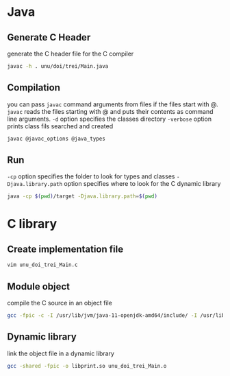 # Java

## Generate C Header

generate the C header file for the C compiler
```bash
javac -h . unu/doi/trei/Main.java
```

## Compilation 

you can pass `javac` command arguments from files if the files start with @. `javac` reads the files starting with @ and puts their contents as command line arguments.
`-d` option specifies the classes directory
`-verbose` option prints class fils searched and created

```bash
javac @javac_options @java_types
```

## Run

`-cp` option specifies the folder to look for types and classes
`-Djava.library.path` option specifies where to look for the C dynamic library

```bash
java -cp $(pwd)/target -Djava.library.path=$(pwd)
```

# C library

## Create implementation file

```bash
vim unu_doi_trei_Main.c
```

## Module object
compile the C source in an object file
```bash
gcc -fpic -c -I /usr/lib/jvm/java-11-openjdk-amd64/include/ -I /usr/lib/jvm/java-11-openjdk-amd64/include/linux unu_doi_trei_Main.c
```

## Dynamic library
link the object file in a dynamic library 
```bash
gcc -shared -fpic -o libprint.so unu_doi_trei_Main.o
```



